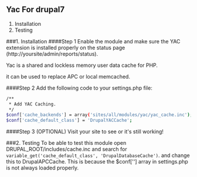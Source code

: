 ## Yac For drupal7

1. Installation
2. Testing

###1. Installation
####Step 1
Enable the module and make sure the YAC extension is installed properly on
the status page (http://yoursite/admin/reports/status).

Yac is a shared and lockless memory user data cache for PHP.

it can be used to replace APC or local memcached.

####Step 2
Add the following code to your settings.php file:

```bash
/**
 * Add YAC Caching.
 */
$conf['cache_backends'] = array('sites/all/modules/yac/yac_cache.inc');
$conf['cache_default_class'] = 'DrupalYACCache';
```

####Step 3 (OPTIONAL)
Visit your site to see or it's still working!


###2. Testing
To be able to test this module open DRUPAL_ROOT/includes/cache.inc and search
for `variable_get('cache_default_class', 'DrupalDatabaseCache')`. and change
this to DrupalAPCCache. This is because the $conf[''] array in settings.php
is not always loaded properly.

